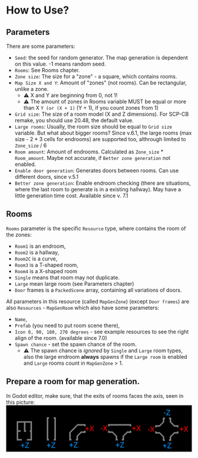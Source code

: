 # How to Use?
## Parameters
There are some parameters:

- `Seed`: the seed for random generator. The map generation is dependent on this value. -1 means random seed.
- `Rooms`: See Rooms chapter.
- `Zone size`: The size for a "zone" - a square, which contains rooms.
- `Map Size X and Y`: Amount of "zones" (not rooms). Can be rectangular, unlike a zone.
  - ⚠ X and Y are beginning from 0, not 1!
  - ⚠ The amount of zones in Rooms variable MUST be equal or more than X ` Y (or (X + 1) ` (Y + 1), if you count zones from 1)
- `Grid size`: The size of a room model (X and Z dimensions). For SCP-CB remake, you should use 20.48, the default value.
- `Large rooms`: Usually, the room size should be equal to `Grid size` variable. But what about bigger rooms? Since v.6.1, the large rooms (max size - 2 * 3 cells for endrooms) are supported too, althrough limited to `Zone_size` / 6
- `Room amount`: Amount of endrooms. Calculated as `Zone_size` * `Room_amount`. Maybe not accurate, if `Better zone generation` not enabled.
- `Enable door generation`: Generates doors between rooms. Can use different doors, since v.5.1
- `Better zone generation`: Enable endroom checking (there are situations, where the last room to generate is in a existing hallway). May have a little generation time cost. Available since v. 7.1

## Rooms
`Rooms` parameter is the specific `Resource` type, where contains the room of the zones:
- `Room1` is an endroom,
- `Room2` is a hallway,
- `Room2C` is a curve,
- `Room3` is a T-shaped room,
- `Room4` is a X-shaped room
- `Single` means that room may not duplicate.
- `Large` mean large room (see Parameters chapter)
- `Door` frames is a `PackedScene` array, containing all variations of doors.

All parameters in this resource (called `MapGenZone`) (except `Door frames`) are also `Resources` - `MapGenRoom` which also have some parameters:
- `Name`,
- `Prefab` (you need to put room scene there),
- `Icon 0, 90, 180, 270 degrees` - see example resources to see the right align of the room. (available since 7.0)
- `Spawn chance` - set the spawn chance of the room.
  - ⚠ The spawn chance is *ignored* by `Single` and `Large` room types, also the large endroom **always** spawns if the `Large room` is enabled and `Large` rooms count in `MapGenZone` > 1.

## Prepare a room for map generation.
In Godot editor, make sure, that the exits of rooms faces the axis, seen in this picture:
![Axis for map generation](imgs/room_rotations.png)